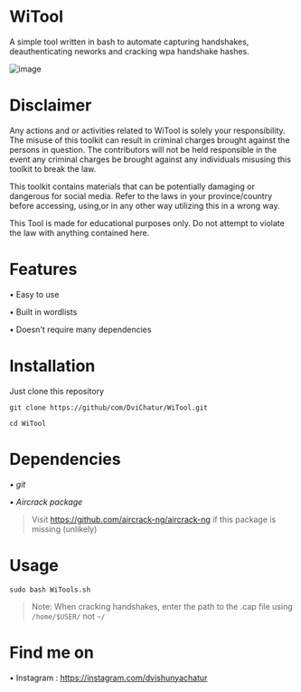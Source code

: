 # WiTool

A simple tool written in bash to automate capturing handshakes, deauthenticating neworks and cracking wpa handshake hashes.

![image](https://user-images.githubusercontent.com/129623371/229337113-bf4e2307-4b61-44c6-84af-ebda42dc0aaa.png)


#                                                               Disclaimer

Any actions and or activities related to WiTool is solely your responsibility. The misuse of this toolkit can result in criminal charges brought against the persons in question. The contributors will not be held responsible in the event any criminal charges be brought against any individuals misusing this toolkit to break the law.

This toolkit contains materials that can be potentially damaging or dangerous for social media. Refer to the laws in your province/country before accessing, using,or in any other way utilizing this in a wrong way.

This Tool is made for educational purposes only. Do not attempt to violate the law with anything contained here.

# Features
• Easy to use

• Built in wordlists

• Doesn't require many dependencies

# Installation

Just clone this repository

`git clone https://github/com/DviChatur/WiTool.git`

`cd WiTool`
 
# Dependencies
*• git*

*• Aircrack package*

> Visit https://github.com/aircrack-ng/aircrack-ng if this package is missing (unlikely)

# Usage

`sudo bash WiTools.sh`

> Note: When cracking handshakes, enter the path to the .cap file using `/home/$USER/` not `~/`

# Find me on
• Instagram : https://instagram.com/dvishunyachatur
